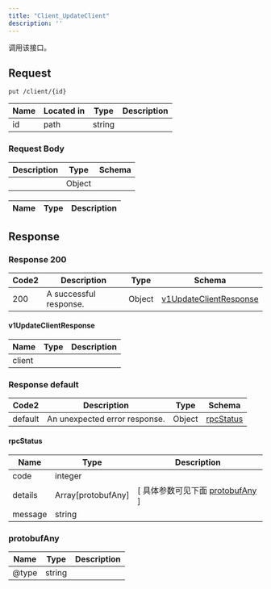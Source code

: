 ```yaml
---
title: "Client_UpdateClient"
description: ''
---
```

调用该接口。

## Request

```
put /client/{id}
```

| Name | Located in | Type | Description | 
| ---- | ---------- | ----------- | ----------- | 
| id | path | string |  |  

### Request Body 
| Description | Type | Schema |
| ----------- | ------ | ------ |
|  | Object | [](#) |

#### 

| Name | Type | Description | 
| ---- | ---- | ----------- |  



## Response

### Response  200 
| Code2 | Description | Type | Schema |
| ---- | ----------- | ------ | ------ |
| 200 | A successful response. | Object | [v1UpdateClientResponse](#v1UpdateClientResponse) |

#### v1UpdateClientResponse

| Name | Type | Description | 
| ---- | ---- | ----------- |     
| client |  |  |   



### Response  default 
| Code2 | Description | Type | Schema |
| ---- | ----------- | ------ | ------ |
| default | An unexpected error response. | Object | [rpcStatus](#rpcStatus) |

#### rpcStatus

| Name | Type | Description | 
| ---- | ---- | ----------- |     
| code | integer |  |          
| details | Array[protobufAny] |  [ 具体参数可见下面 [protobufAny](#protobufAny) ] |       
| message | string |  |   

### protobufAny
| Name | Type | Description | 
| ---- | ---- | ----------- |     
| @type | string |  |   



